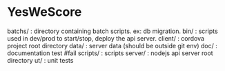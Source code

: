 YesWeScore
=======

batchs/  : directory containing batch scripts. ex: db migration.
bin/     : scripts used in dev/prod to start/stop, deploy the api server.
client/  : cordova project root directory
data/    : server data (should be outside git env)
doc/     : documentation test #fail
scripts/ : scripts
server/  : nodejs api server root directory
ut/      : unit tests
